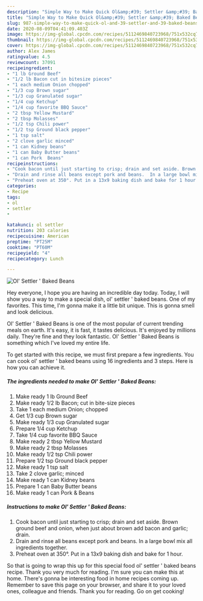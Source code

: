 ```yaml
---
description: "Simple Way to Make Quick Ol&amp;#39; Settler &amp;#39; Baked Beans"
title: "Simple Way to Make Quick Ol&amp;#39; Settler &amp;#39; Baked Beans"
slug: 987-simple-way-to-make-quick-ol-and-39-settler-and-39-baked-beans
date: 2020-08-09T04:41:09.403Z
image: https://img-global.cpcdn.com/recipes/5112469840723968/751x532cq70/ol-settler-baked-beans-recipe-main-photo.jpg
thumbnail: https://img-global.cpcdn.com/recipes/5112469840723968/751x532cq70/ol-settler-baked-beans-recipe-main-photo.jpg
cover: https://img-global.cpcdn.com/recipes/5112469840723968/751x532cq70/ol-settler-baked-beans-recipe-main-photo.jpg
author: Alex James
ratingvalue: 4.5
reviewcount: 37091
recipeingredient:
- "1 lb Ground Beef"
- "1/2 lb Bacon cut in bitesize pieces"
- "1 each medium Onion chopped"
- "1/3 cup Brown sugar"
- "1/3 cup Granulated sugar"
- "1/4 cup Ketchup"
- "1/4 cup favorite BBQ Sauce"
- "2 tbsp Yellow Mustard"
- "2 tbsp Molasses"
- "1/2 tsp Chili power"
- "1/2 tsp Ground black pepper"
- "1 tsp salt"
- "2 clove garlic minced"
- "1 can Kidney beans"
- "1 can Baby Butter beans"
- "1 can Pork  Beans"
recipeinstructions:
- "Cook bacon until just starting to crisp; drain and set aside. Brown ground beef and onion, when just about brown add bacon and garlic; drain."
- "Drain and rinse all beans except pork and beans.  In a large bowl mix all ingredients together."
- "Preheat oven at 350°. Put in a 13x9 baking dish and bake for 1 hour."
categories:
- Recipe
tags:
- ol
- settler
- 

katakunci: ol settler  
nutrition: 203 calories
recipecuisine: American
preptime: "PT25M"
cooktime: "PT60M"
recipeyield: "4"
recipecategory: Lunch

---
```



![Ol&#39; Settler &#39; Baked Beans](https://img-global.cpcdn.com/recipes/5112469840723968/751x532cq70/ol-settler-baked-beans-recipe-main-photo.jpg)

Hey everyone, I hope you are having an incredible day today. Today, I will show you a way to make a special dish, ol&#39; settler &#39; baked beans. One of my favorites. This time, I'm gonna make it a little bit unique. This is gonna smell and look delicious.

Ol&#39; Settler &#39; Baked Beans is one of the most popular of current trending meals on earth. It's easy, it is fast, it tastes delicious. It's enjoyed by millions daily. They're fine and they look fantastic. Ol&#39; Settler &#39; Baked Beans is something which I've loved my entire life.




To get started with this recipe, we must first prepare a few ingredients. You can cook ol&#39; settler &#39; baked beans using 16 ingredients and 3 steps. Here is how you can achieve it.

<!--inarticleads1-->

##### The ingredients needed to make Ol&#39; Settler &#39; Baked Beans:

1. Make ready 1 lb Ground Beef
1. Make ready 1/2 lb Bacon; cut in bite-size pieces
1. Take 1 each medium Onion; chopped
1. Get 1/3 cup Brown sugar
1. Make ready 1/3 cup Granulated sugar
1. Prepare 1/4 cup Ketchup
1. Take 1/4 cup favorite BBQ Sauce
1. Make ready 2 tbsp Yellow Mustard
1. Make ready 2 tbsp Molasses
1. Make ready 1/2 tsp Chili power
1. Prepare 1/2 tsp Ground black pepper
1. Make ready 1 tsp salt
1. Take 2 clove garlic; minced
1. Make ready 1 can Kidney beans
1. Prepare 1 can Baby Butter beans
1. Make ready 1 can Pork &amp; Beans




<!--inarticleads2-->

##### Instructions to make Ol&#39; Settler &#39; Baked Beans:

1. Cook bacon until just starting to crisp; drain and set aside. Brown ground beef and onion, when just about brown add bacon and garlic; drain.
1. Drain and rinse all beans except pork and beans.  In a large bowl mix all ingredients together.
1. Preheat oven at 350°. Put in a 13x9 baking dish and bake for 1 hour.




So that is going to wrap this up for this special food ol&#39; settler &#39; baked beans recipe. Thank you very much for reading. I'm sure you can make this at home. There's gonna be interesting food in home recipes coming up. Remember to save this page on your browser, and share it to your loved ones, colleague and friends. Thank you for reading. Go on get cooking!
